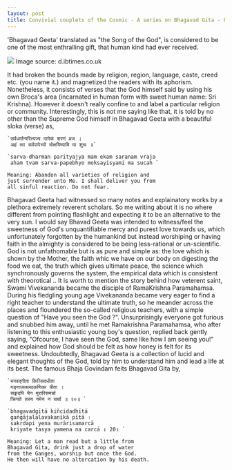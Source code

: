 ```yaml
---
layout: post
title: Convivial couplets of the Cosmic - A series on Bhagavad Gita - Prologue
---
```


'Bhagavad Geeta' translated as "the Song of the God", is considered to be one of the most 
enthralling gift, that human kind had ever received. 

<img src = "https://d.ibtimes.co.uk/en/full/1435261/hubble-25th-anniversary-image.jpg?w=1180&f=45903b27196606d121cc8942a4fbf57d">
<h10> Image source: d.ibtimes.co.uk </h10>

It had broken the bounds made by religion,
region, language, caste, creed etc. (you name it.) and magnetized the readers with its aphorism. 
Nonetheless, it consists of verses that the God himself said by using his own Broca's area 
(incarnated in human form with sweet human name: Sri Krishna). However it doesn't really confine to
and label a particular religion or community. Interestingly, this is not me saying like that, it 
is told by no other than the Supreme God himself in Bhagavad Geeta with a beautiful sloka (verse) as,

    `सर्वधर्मान्परित्यज्य मामेकं शरणं व्रज । 
     अहं त्वा सर्वपापेभ्यो मोक्षयिष्यामि मा शुचः ॥`

    `sarva-dharman parityajya mam ekam saranam vraja 
     aham tvam sarva-papebhyo moksayisyami ma sucah `

    Meaning: Abandon all varieties of religion and 
    just surrender unto Me. I shall deliver you from 
    all sinful reaction. Do not fear.

Bhagavad Geeta had witnessed so many notes and explainatory works by a plethora extremely reverent 
scholars. So me writing about it is no where different from pointing flashlight and expecting it to
be an alternative to the very sun. I would say Bhavad Geeta was intended to witness/feel the sweetness of God's unquantifiable
mercy and purest love towards us, which unfortunately forgotten by the humankind but instead worshiping or having faith 
in the almighty is considered to be being less-rational or un-scientific. God is not unfathomable but is as
pure and simple as: the love which is shown by the Mother, the faith whic we have on our body on digesting the food we eat, 
the truth which gives ultimate peace, the science which synchronously governs the system, the empirical data which 
is consistent with theorotical .. It is worth to mention the story behind how veterent saint, Swami Vivekananda became
the disciple of RamaKrishna Paramahamsa. During his fledgling young age Vivekananda became very eager to find a right 
teacher to understand the ultimate truth, so he meander across the places and floundered the so-called religious teachers,
with a simple question of "Have you seen the God ?". Unsurprisingly everyone got furious and snubbed him away, until he 
met Ramakrishna Paramahamsa, who after listening to this enthusiastic young boy's question, replied back gently saying,
"Ofcourse, I have seen the God, same like how I am seeing you!" and explained how God should be felt as how honey is 
felt for its sweetness. Undoubtedly, Bhagavad Geeta is a collection of lucid and elegant thoughts of the God, told by 
him to understand him and lead a life at its best. The famous Bhaja Govindam feits Bhagavad Gita by,

    `भगवद्गीता किञ्चिदधीता
     गङ्गाजललवकणिका पीता ।
     सकृदपि येन मुरारिसमर्चा
     क्रियते तस्य यमेन न चर्चा ॥ २०॥ `

    `bhagavadgītā kiñcidadhītā
     gaṅgājalalavakaṇikā pītā ।
     sakṛdapi yena murārisamarcā
     kriyate tasya yamena na carcā ॥ 20॥ `

    Meaning: Let a man read but a little from 
    Bhagavad Gita, drink just a drop of water 
    from the Ganges, worship but once the God. 
    He then will have no altercation by his death.

